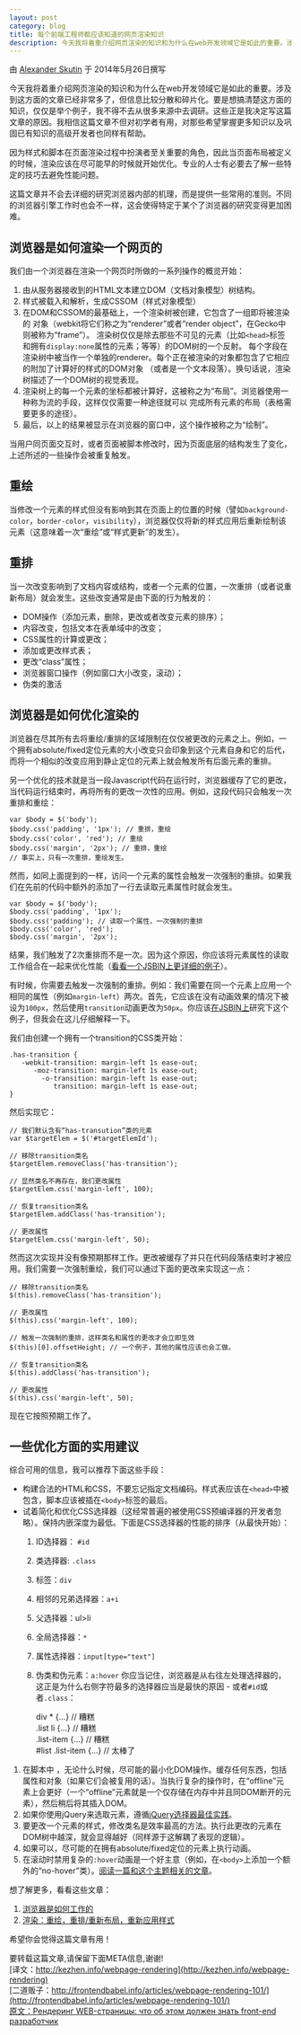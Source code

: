```yaml
---
layout: post
category: blog
title: 每个前端工程师都应该知道的网页渲染知识
description: 今天我将着重介绍网页渲染的知识和为什么在web开发领域它是如此的重要。涉及到这方面的文章已经非常多了，但信息比较分散和碎片化。要是想搞清楚这方面的知识，仅仅是举个例子，我不得不去从很多来源中去调研。这些正是我决定写这篇文章的原因。我相信这篇文章不但对初学者有用，对那些希望掌握更多知识以及巩固已有知识的高级开发者也同样有帮助。
---
```


由 [Alexander Skutin]() 于 2014年5月26日撰写

今天我将着重介绍网页渲染的知识和为什么在web开发领域它是如此的重要。涉及到这方面的文章已经非常多了，但信息比较分散和碎片化。要是想搞清楚这方面的知识，仅仅是举个例子，我不得不去从很多来源中去调研。这些正是我决定写这篇文章的原因。我相信这篇文章不但对初学者有用，对那些希望掌握更多知识以及巩固已有知识的高级开发者也同样有帮助。

因为样式和脚本在页面渲染过程中扮演者至关重要的角色，因此当页面布局被定义的时候，渲染应该在尽可能早的时候就开始优化。专业的人士有必要去了解一些特定的技巧去避免性能问题。

这篇文章并不会去详细的研究浏览器内部的机理，而是提供一些常用的准则。不同的浏览器引擎工作时也会不一样，这会使得特定于某个了浏览器的研究变得更加困难。

浏览器是如何渲染一个网页的
-----------------------
我们由一个浏览器在渲染一个网页时所做的一系列操作的概览开始：

1. 由从服务器接收到的HTML文本建立DOM（文档对象模型）树结构。
2. 样式被载入和解析，生成CSSOM（样式对象模型）
3. 在DOM和CSSOM的最基础上，一个渲染树被创建，它包含了一组即将被渲染的
   对象（webkit将它们称之为“renderer”或者“render object”，在Gecko中则被称为“frame”）。
   渲染树仅仅是除去那些不可见的元素（比如`<head>`标签和拥有`display:none`属性的元素；等等）的DOM树的一个反射。
   每个字段在渲染树中被当作一个单独的renderer。每个正在被渲染的对象都包含了它相应的附加了计算好的样式的DOM对象
  （或者是一个文本段落）。换句话说，渲染树描述了一个DOM树的视觉表现。
4. 渲染树上的每一个元素的坐标都被计算好，这被称之为“布局”。浏览器使用一种称为流的手段，这样仅仅需要一种途径就可以
   完成所有元素的布局（表格需要更多的途径）。
5. 最后，以上的结果被显示在浏览器的窗口中，这个操作被称之为“绘制”。

当用户同页面交互时，或者页面被脚本修改时，因为页面底层的结构发生了变化，上述所述的一些操作会被重复触发。

重绘
---
当修改一个元素的样式但没有影响到其在页面上的位置的时候（譬如`background-color`，`border-color`，`visibility`），浏览器仅仅将新的样式应用后重新绘制该元素（这意味着一次“重绘”或“样式更新”的发生）。

重排
---
当一次改变影响到了文档内容或结构，或者一个元素的位置，一次重排（或者说重新布局）就会发生。这些改变通常是由下面的行为触发的：

+ DOM操作（添加元素，删除，更改或者改变元素的排序）；
+ 内容改变，包括文本在表单域中的改变；
+ CSS属性的计算或更改；
+ 添加或更改样式表；
+ 更改“class”属性；
+ 浏览器窗口操作（例如窗口大小改变，滚动）；
+ 伪类的激活

浏览器是如何优化渲染的
-------------------
浏览器在尽其所有去将重绘/重排的区域限制在仅仅被更改的元素之上。例如，一个拥有absolute/fixed定位元素的大小改变只会印象到这个元素自身和它的后代，而将一个相似的改变应用到静止定位的元素上就会触发所有后面元素的重排。

另一个优化的技术就是当一段Javascript代码在运行时，浏览器缓存了它的更改，当代码运行结束时，再将所有的更改一次性的应用。例如，这段代码只会触发一次重排和重绘：

```
var $body = $('body');  
$body.css('padding', '1px'); // 重排，重绘  
$body.css('color', 'red'); // 重绘 
$body.css('margin', '2px'); // 重排，重绘
// 事实上，只有一次重排，重绘发生。
```

然而，如同上面提到的一样，访问一个元素的属性会触发一次强制的重排。如果我们在先前的代码中额外的添加了一行去读取元素属性时就会发生。

    var $body = $('body');
    $body.css('padding', '1px');
    $body.css('padding'); // 读取一个属性，一次强制的重排
    $body.css('color', 'red');
    $body.css('margin', '2px');

结果，我们触发了2次重排而不是一次。因为这个原因，你应该将元素属性的读取工作组合在一起来优化性能（[看看一个JSBIN上更详细的例子](http://jsbin.com/duhah/2/edit)）。

有时候，你需要去触发一次强制的重排。例如：我们需要在同一个元素上应用一个相同的属性（例如`margin-left`）两次。首先，它应该在没有动画效果的情况下被设为`100px`，然后使用`transition`动画更改为`50px`。你应该[在JSBIN上](http://jsbin.com/qutev/1/edit)研究下这个例子，但我会在这儿仔细解释一下。

我们由创建一个拥有一个transition的CSS类开始：

    .has-transition {
       -webkit-transition: margin-left 1s ease-out;
          -moz-transition: margin-left 1s ease-out;
            -o-transition: margin-left 1s ease-out;
               transition: margin-left 1s ease-out;
    }

然后实现它：

    // 我们默认含有“has-transution”类的元素
    var $targetElem = $('#targetElemId');

    // 移除transition类名 
    $targetElem.removeClass('has-transition');

    // 显然类名不再存在，我们更改属性
    $targetElem.css('margin-left', 100);

    // 恢复transition类名
    $targetElem.addClass('has-transition');

    // 更改属性
    $targetElem.css('margin-left', 50);

然而这次实现并没有像预期那样工作。更改被缓存了并只在代码段落结束时才被应用。我们需要一次强制重绘，我们可以通过下面的更改来实现这一点：

    // 移除transition类名
    $(this).removeClass('has-transition');

    // 更改属性
    $(this).css('margin-left', 100);

    // 触发一次强制的重排，这样类名和属性的更改才会立即生效
    $(this)[0].offsetHeight; // 一个例子，其他的属性应该也会工做。

    // 恢复transition类名
    $(this).addClass('has-transition');

    // 更改属性
    $(this).css('margin-left', 50);

现在它按照预期工作了。

一些优化方面的实用建议
-------------------
综合可用的信息，我可以推荐下面这些手段：

+ 构建合法的HTML和CSS，不要忘记指定文档编码。样式表应该在`<head>`中被包含，脚本应该被插在`<body>`标签的最后。
+ 试着简化和优化CSS选择器（这经常普遍的被使用CSS预编译器的开发者忽略）。保持内嵌深度为最低。下面是CSS选择器的性能的排序（从最快开始）：
  1. ID选择器： `#id`
  2. 类选择器: `.class`
  3. 标签：`div`
  4. 相邻的兄弟选择器：`a+i`
  5. 父选择器：ul>li
  6. 全局选择器：`*`
  7. 属性选择器：`input[type="text"]`
  8. 伪类和伪元素：`a:hover` 你应当记住，浏览器是从右往左处理选择器的，这正是为什么右侧字符最多的选择器应当是最快的原因 - 或者`#id`或者`.class`：

      div * {...} // 糟糕   
      .list li {...} // 糟糕   
      .list-item {...} // 糟糕         
      #list .list-item {...} // 太棒了



1. 在脚本中 ，无论什么时候，尽可能的最小化DOM操作。缓存任何东西，包括属性和对象（如果它们会被复用的话）。当执行复杂的操作时，在“offline”元素上会更好（一个“offline”元素就是一个仅存储在内存中并且同DOM断开的元素），然后稍后将其插入DOM。
2. 如果你使用jQuery来选取元素，遵循[jQuery选择器最佳实践](http://learn.jquery.com/performance/optimize-selectors/)。
3. 要更改一个元素的样式，修改类名是效率最高的方法。执行此更改的元素在DOM树中越深，就会显得越好（同样源于这解耦了表现的逻辑）。
4. 如果可以，尽可能的在拥有absolute/fixed定位的元素上执行动画。
5. 在滚动时禁用复杂的`:hover`动画是一个好主意（例如，在`<body>`上添加一个额外的“no-hover”类）。[阅读一篇和这个主题相关的文章](http://habrahabr.ru/post/204238/)。

想了解更多，看看这些文章：

1. [浏览器是如何工作的]()
2. [渲染：重绘，重排/重新布局，重新应用样式](http://www.phpied.com/rendering-repaint-reflowrelayout-restyle/)

希望你会觉得这篇文章有用！


要转载这篇文章,请保留下面META信息,谢谢!  
[译文：http://kezhen.info/webpage-rendering](http://kezhen.info/webpage-rendering)  
[二道贩子：http://frontendbabel.info/articles/webpage-rendering-101/](http://frontendbabel.info/articles/webpage-rendering-101/)  
[原文：Рендеринг WEB-страницы: что об этом должен знать front-end разработчик](http://habrahabr.ru/post/224187/)
